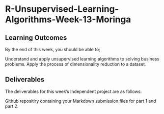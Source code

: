 # R-Unsupervised-Learning-Algorithms-Week-13-Moringa

## Learning Outcomes

By the end of this week, you should be able to;

Understand and apply unsupervised learning algorithms to solving business problems.
Apply the process of dimensionality reduction to a dataset.

## Deliverables

The deliverables for this week’s Independent project are as follows: 

Github repositiry containing your Markdown submission files for part 1 and part 2.
